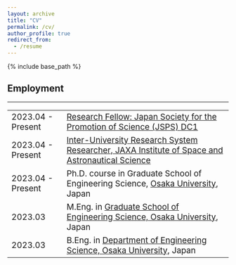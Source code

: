 ```yaml
---
layout: archive
title: "CV"
permalink: /cv/
author_profile: true
redirect_from:
  - /resume
---
```


{% include base_path %}

## Employment
----
<table style="border:none;font-size: 14pt;cellspacing=0">
    <tr style="border:none;">
        <td style="border:none;">2023.04 - Present</td><td style="border:none;"><a href="https://www.jsps.go.jp/english/e-pd/">Research Fellow: Japan Society for the Promotion of Science (JSPS) DC1</a></td>
    </tr>
    <tr style="border:none;">
        <td style="border:none;">2023.04 - Present</td><td style="border:none;"><a href="https://www.isas.jaxa.jp/en/researchers/inter-university/">	Inter-University Research System Researcher, JAXA Institute of Space and Astronautical Science</a></td>
    </tr>
    <tr style="border:none;">
        <td style="border:none;">2023.04 - Present</td><td style="border:none;">Ph.D. course in Graduate School of Engineering Science, <a href="https://www.es.osaka-u.ac.jp/en/">Osaka University</a>, Japan
    <tr style="border:none;">
        <td style="border:none;">2023.03</td><td style="border:none;">M.Eng. in <a href="https://www.es.osaka-u.ac.jp/en/">Graduate School of Engineering Science, Osaka University</a>, Japan</td>
    </tr>
    <tr style="border:none;">
        <td style="border:none;">2023.03</td><td style="border:none;">B.Eng. in <a href="https://www.es.osaka-u.ac.jp/en/">Department of Engineering Science, Osaka University</a>, Japan</td>
    </tr>
</table>
